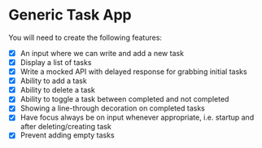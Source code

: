 # Generic Task App

You will need to create the following features:

-   [x] An input where we can write and add a new task
-   [x] Display a list of tasks
-   [x] Write a mocked API with delayed response for grabbing initial tasks
-   [x] Ability to add a task
-   [x] Ability to delete a task
-   [x] Ability to toggle a task between completed and not completed
-   [x] Showing a line-through decoration on completed tasks
-   [x] Have focus always be on input whenever appropriate, i.e. startup and after deleting/creating task
-   [x] Prevent adding empty tasks
